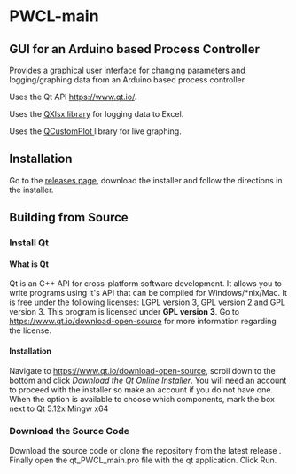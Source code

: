 # PWCL-main

## GUI for an Arduino based Process Controller

Provides a graphical user interface for changing parameters and logging/graphing data from an Arduino based process controller. 

Uses the Qt API https://www.qt.io/.

Uses the [QXlsx library](https://github.com/j2doll/QXlsx) for logging data to Excel. 

Uses the [ QCustomPlot ](http://www.qcustomplot.com/) library for live graphing. 



## Installation

Go to the [releases page](https://github.com/AnthonyA28/Qt-PWCL-main/releases), download the installer and follow the directions in the installer. 



## Building from Source

### Install Qt

#### What is Qt

Qt is an C++ API for cross-platform software development. It allows you to write programs using it's API that can be compiled for Windows/*nix/Mac. It is free under the following licenses:  LGPL version 3, GPL version 2 and GPL version 3. This program is licensed under **GPL version 3**. Go to https://www.qt.io/download-open-source for more information regarding the license. 

#### Installation

Navigate to https://www.qt.io/download-open-source, scroll down to the bottom and click *Download the Qt Online Installer*. You will need an account to proceed with the installer so make an account if you do not have one.  When the option is available to choose which components, mark the box next to Qt 5.12x Mingw x64

### Download the Source Code

Download the source code or clone the repository from the latest release . Finally open the qt_PWCL_main.pro file with the qt application. Click Run.